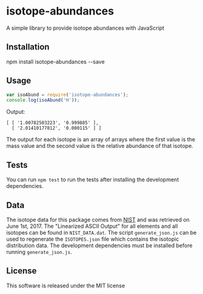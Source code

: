# isotope-abundances
A simple library to provide isotope abundances with JavaScript

## Installation
npm install isotope-abundances --save

## Usage
``` javascript
var isoAbund = require('isotope-abundances');
console.log(isoAbund('H'));
```
Output:
```
[ [ '1.00782503223', '0.999885' ],
  [ '2.01410177812', '0.000115' ] ]
```
The output for each isotope is an array of arrays where the first value is the mass value and the second value is the relative abundance of that isotope.

## Tests
You can run `npm test` to run the tests after installing the development dependencies.

## Data
The isotope data for this package comes from [NIST](https://www.nist.gov/pml/atomic-weights-and-isotopic-compositions-column-descriptions) and was retrieved on June 1st, 2017. The "Linearized ASCII Output" for all elements and all isotopes can be found in `NIST_DATA.dat`. The script `generate_json.js` can be used to regenerate the `ISOTOPES.json` file which contains the isotopic distribution data. The development dependencies must be installed before running `generate_json.js`.

## License
This software is released under the MIT license
